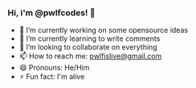 ### Hi, i'm @pwlfcodes! 👋

- 🔭 I’m currently working on some opensource ideas
- 🌱 I’m currently learning to write comments
- 👯 I’m looking to collaborate on everything
- 📫 How to reach me: pwlfislive@gmail.com
- 😄 Pronouns: He/Him
- ⚡ Fun fact: I'm alive
